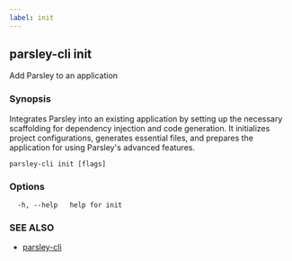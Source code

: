 ```yaml
---
label: init
---
```

## parsley-cli init

Add Parsley to an application

### Synopsis

Integrates Parsley into an existing application by setting up the necessary scaffolding for dependency injection and code generation. It initializes project configurations, generates essential files, and prepares the application for using Parsley's advanced features.

```
parsley-cli init [flags]
```

### Options

```
  -h, --help   help for init
```

### SEE ALSO

* [parsley-cli](./index.md)